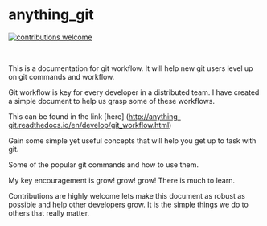 # anything_git
[![contributions welcome](https://img.shields.io/badge/contributions-welcome-brightgreen.svg?style=flat)](https://github.com/andela-amutava/anything_git.git)

<br/>

This is a documentation for git workflow. It will help new git users level up on git commands and workflow.

Git workflow is key for every developer in a distributed team. I have created a simple document to help us grasp some of these workflows.


This can be found in the link [here] (http://anything-git.readthedocs.io/en/develop/git_workflow.html)


Gain some simple yet useful concepts that will help you get up to task with git.

Some of the popular git commands and how to use them.

My key encouragement is grow! grow! grow! There is much to learn.


Contributions are highly welcome lets make this document as robust as possible and help other developers grow. It is the simple things we do to others that really matter.